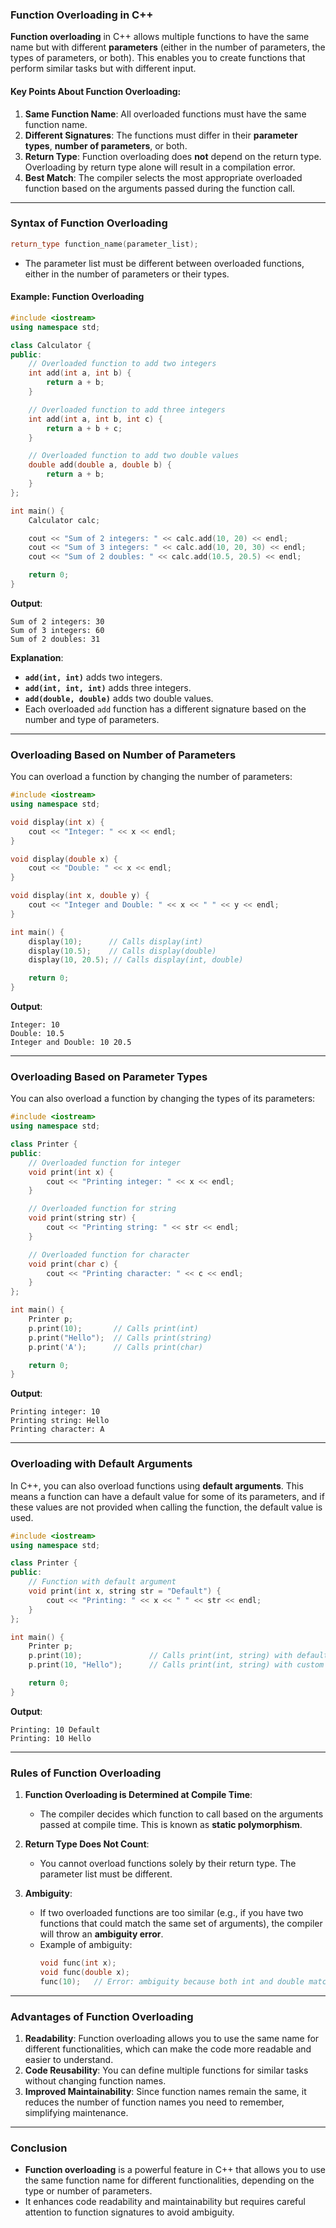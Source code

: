 ### **Function Overloading in C++**

**Function overloading** in C++ allows multiple functions to have the same name but with different **parameters** (either in the number of parameters, the types of parameters, or both). This enables you to create functions that perform similar tasks but with different input.

#### **Key Points About Function Overloading:**
1. **Same Function Name**: All overloaded functions must have the same function name.
2. **Different Signatures**: The functions must differ in their **parameter types**, **number of parameters**, or both.
3. **Return Type**: Function overloading does **not** depend on the return type. Overloading by return type alone will result in a compilation error.
4. **Best Match**: The compiler selects the most appropriate overloaded function based on the arguments passed during the function call.

---

### **Syntax of Function Overloading**

```cpp
return_type function_name(parameter_list);
```

- The parameter list must be different between overloaded functions, either in the number of parameters or their types.

#### **Example: Function Overloading**

```cpp
#include <iostream>
using namespace std;

class Calculator {
public:
    // Overloaded function to add two integers
    int add(int a, int b) {
        return a + b;
    }

    // Overloaded function to add three integers
    int add(int a, int b, int c) {
        return a + b + c;
    }

    // Overloaded function to add two double values
    double add(double a, double b) {
        return a + b;
    }
};

int main() {
    Calculator calc;

    cout << "Sum of 2 integers: " << calc.add(10, 20) << endl;
    cout << "Sum of 3 integers: " << calc.add(10, 20, 30) << endl;
    cout << "Sum of 2 doubles: " << calc.add(10.5, 20.5) << endl;

    return 0;
}
```

**Output**:
```
Sum of 2 integers: 30
Sum of 3 integers: 60
Sum of 2 doubles: 31
```

**Explanation**:
- **`add(int, int)`** adds two integers.
- **`add(int, int, int)`** adds three integers.
- **`add(double, double)`** adds two double values.
- Each overloaded `add` function has a different signature based on the number and type of parameters.

---

### **Overloading Based on Number of Parameters**

You can overload a function by changing the number of parameters:

```cpp
#include <iostream>
using namespace std;

void display(int x) {
    cout << "Integer: " << x << endl;
}

void display(double x) {
    cout << "Double: " << x << endl;
}

void display(int x, double y) {
    cout << "Integer and Double: " << x << " " << y << endl;
}

int main() {
    display(10);      // Calls display(int)
    display(10.5);    // Calls display(double)
    display(10, 20.5); // Calls display(int, double)

    return 0;
}
```

**Output**:
```
Integer: 10
Double: 10.5
Integer and Double: 10 20.5
```

---

### **Overloading Based on Parameter Types**

You can also overload a function by changing the types of its parameters:

```cpp
#include <iostream>
using namespace std;

class Printer {
public:
    // Overloaded function for integer
    void print(int x) {
        cout << "Printing integer: " << x << endl;
    }

    // Overloaded function for string
    void print(string str) {
        cout << "Printing string: " << str << endl;
    }

    // Overloaded function for character
    void print(char c) {
        cout << "Printing character: " << c << endl;
    }
};

int main() {
    Printer p;
    p.print(10);       // Calls print(int)
    p.print("Hello");  // Calls print(string)
    p.print('A');      // Calls print(char)

    return 0;
}
```

**Output**:
```
Printing integer: 10
Printing string: Hello
Printing character: A
```

---

### **Overloading with Default Arguments**

In C++, you can also overload functions using **default arguments**. This means a function can have a default value for some of its parameters, and if these values are not provided when calling the function, the default value is used.

```cpp
#include <iostream>
using namespace std;

class Printer {
public:
    // Function with default argument
    void print(int x, string str = "Default") {
        cout << "Printing: " << x << " " << str << endl;
    }
};

int main() {
    Printer p;
    p.print(10);               // Calls print(int, string) with default string
    p.print(10, "Hello");      // Calls print(int, string) with custom string

    return 0;
}
```

**Output**:
```
Printing: 10 Default
Printing: 10 Hello
```

---

### **Rules of Function Overloading**

1. **Function Overloading is Determined at Compile Time**:
   - The compiler decides which function to call based on the arguments passed at compile time. This is known as **static polymorphism**.
   
2. **Return Type Does Not Count**:
   - You cannot overload functions solely by their return type. The parameter list must be different.

3. **Ambiguity**:
   - If two overloaded functions are too similar (e.g., if you have two functions that could match the same set of arguments), the compiler will throw an **ambiguity error**.
   - Example of ambiguity:
     ```cpp
     void func(int x);
     void func(double x);
     func(10);   // Error: ambiguity because both int and double match the argument
     ```

---

### **Advantages of Function Overloading**
1. **Readability**: Function overloading allows you to use the same name for different functionalities, which can make the code more readable and easier to understand.
2. **Code Reusability**: You can define multiple functions for similar tasks without changing function names.
3. **Improved Maintainability**: Since function names remain the same, it reduces the number of function names you need to remember, simplifying maintenance.

---

### **Conclusion**

- **Function overloading** is a powerful feature in C++ that allows you to use the same function name for different functionalities, depending on the type or number of parameters.
- It enhances code readability and maintainability but requires careful attention to function signatures to avoid ambiguity.


